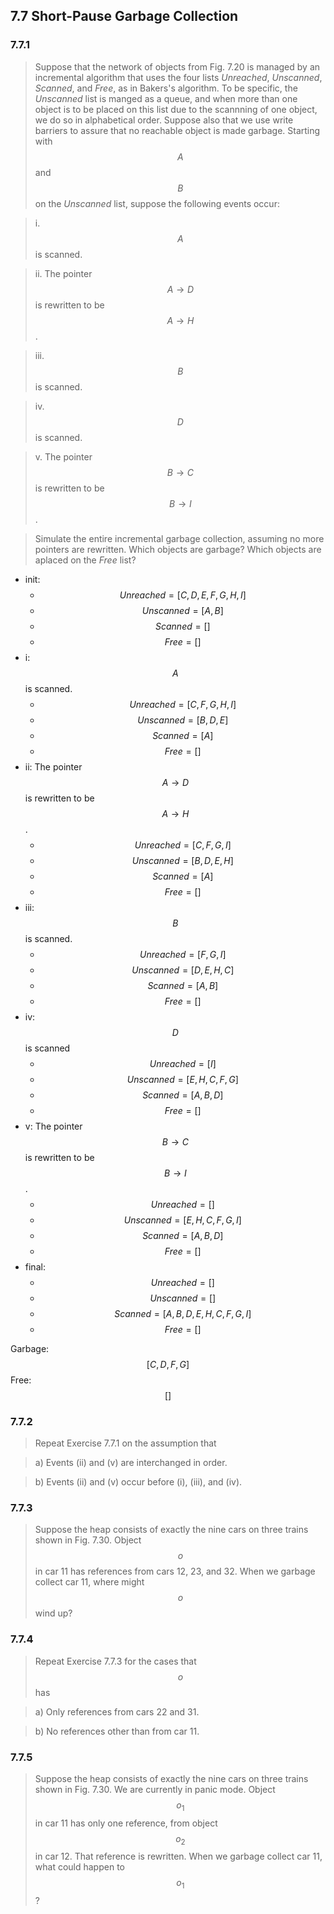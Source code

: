 ## 7.7 Short-Pause Garbage Collection

### 7.7.1

> Suppose that the network of objects from Fig. 7.20 is managed by an incremental algorithm that uses the four lists _Unreached_, _Unscanned_, _Scanned_, and _Free_, as in Bakers's algorithm. To be specific, the _Unscanned_ list is manged as a queue, and when more than one object is to be placed on this list due to the scannning of one object, we do so in alphabetical order. Suppose also that we use write barriers to assure that no reachable object is made garbage. Starting with $$A$$ and $$B$$ on the _Unscanned_ list, suppose the following events occur:

> i. $$A$$ is scanned.

> ii. The pointer $$A \rightarrow D$$ is rewritten to be $$A \rightarrow H$$.

> iii. $$B$$ is scanned.

> iv. $$D$$ is scanned.

> v. The pointer $$B \rightarrow C$$ is rewritten to be $$B \rightarrow I$$.

> Simulate the entire incremental garbage collection, assuming no more pointers are rewritten. Which objects are garbage? Which objects are aplaced on the _Free_ list?

* init:
    * $$Unreached = [C, D, E, F, G, H, I]$$
    * $$Unscanned = [A, B]$$
    * $$Scanned = []$$
    * $$Free = []$$
* i: $$A$$ is scanned.
    * $$Unreached = [C, F, G, H, I]$$
    * $$Unscanned = [B, D, E]$$
    * $$Scanned = [A]$$
    * $$Free = []$$
* ii: The pointer $$A \rightarrow D$$ is rewritten to be $$A \rightarrow H$$.
    * $$Unreached = [C, F, G, I]$$
    * $$Unscanned = [B, D, E, H]$$
    * $$Scanned = [A]$$
    * $$Free = []$$
* iii: $$B$$ is scanned.
    * $$Unreached = [F, G, I]$$
    * $$Unscanned = [D, E, H, C]$$
    * $$Scanned = [A, B]$$
    * $$Free = []$$
* iv: $$D$$ is scanned
    * $$Unreached = [I]$$
    * $$Unscanned = [E, H, C, F, G]$$
    * $$Scanned = [A, B, D]$$
    * $$Free = []$$
* v: The pointer $$B \rightarrow C$$ is rewritten to be $$B \rightarrow I$$.
    * $$Unreached = []$$
    * $$Unscanned = [E, H, C, F, G, I]$$
    * $$Scanned = [A, B, D]$$
    * $$Free = []$$
* final:
    * $$Unreached = []$$
    * $$Unscanned = []$$
    * $$Scanned = [A, B, D, E, H, C, F, G, I]$$
    * $$Free = []$$


Garbage: $$[C, D, F, G]$$
Free: $$[]$$

### 7.7.2

> Repeat Exercise 7.7.1 on the assumption that

> a) Events (ii) and (v) are interchanged in order.

> b) Events (ii) and (v) occur before (i), (iii), and (iv).

### 7.7.3

> Suppose the heap consists of exactly the nine cars on three trains shown in Fig. 7.30. Object $$o$$ in car 11 has references from cars 12, 23, and 32. When we garbage collect car 11, where might $$o$$ wind up?

### 7.7.4

> Repeat Exercise 7.7.3 for the cases that $$o$$ has

> a) Only references from cars 22 and 31.

> b) No references other than from car 11.

### 7.7.5

> Suppose the heap consists of exactly the nine cars on three trains shown in Fig. 7.30. We are currently in panic mode. Object $$o_1$$ in car 11 has only one reference, from object $$o_2$$ in car 12. That reference is rewritten. When we garbage collect car 11, what could happen to $$o_1$$?
